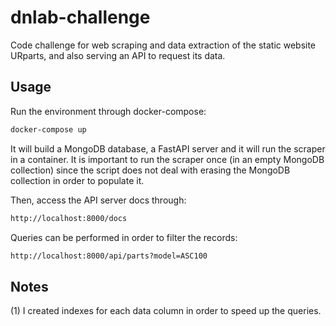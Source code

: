 # dnlab-challenge

Code challenge for web scraping and data extraction of the static website URparts, and also serving an API to request its data.

## Usage

Run the environment through docker-compose:

```bash
docker-compose up
```

It will build a MongoDB database, a FastAPI server and it will run the scraper in a container. It is important to run the scraper once (in an empty MongoDB collection) since the script does not deal with erasing the MongoDB collection in order to populate it.

Then, access the API server docs through:

```bash
http://localhost:8000/docs
```

Queries can be performed in order to filter the records:

```bash
http://localhost:8000/api/parts?model=ASC100
```

## Notes

(1) I created indexes for each data column in order to speed up the queries. 
